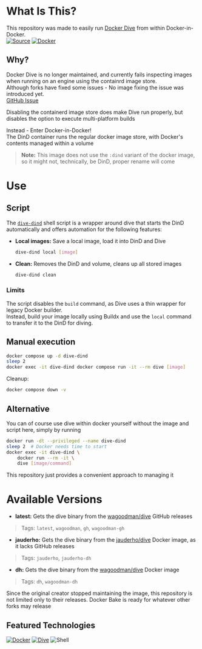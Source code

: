 # What Is This?
This repository was made to easily run [Docker Dive](https://github.com/wagoodman/dive) from within Docker-in-Docker.<br>
[![Source](https://img.shields.io/badge/Source-121011?style=for-the-badge&logo=github&logoColor=white)](https://github.com/DeanAyalon/docker-bind-init)
[![Docker](https://img.shields.io/badge/docker%20hub-1D63ED?style=for-the-badge&logo=docker&logoColor=white)](https://hub.docker.com/repository/docker/deanayalon/dive-dind)

## Why? 
Docker Dive is no longer maintained, and currently fails inspecting images when running on an engine using the containrd image store.<br>
Although forks have fixed some issues - No image fixing the issue was introduced yet.<br>
[GitHub Issue](https://github.com/wagoodman/dive/issues/534)

Disabling the containerd image store does make Dive run properly, but disables the option to execute multi-platform builds

Instead - Enter Docker-in-Docker!<br>
The DinD container runs the regular docker image store, with Docker's contents managed within a volume

> **Note:** This image does not use the `:dind` variant of the docker image, so it might not, technically, be DinD, proper rename will come

# Use
## Script
The [`dive-dind`](./dive-dind) shell script is a wrapper around dive that starts the DinD automatically and offers automation for the following features:
- **Local images:** Save a local image, load it into DinD and Dive
  ```sh
  dive-dind local [image]
  ```
- **Clean:** Removes the DinD and volume, cleans up all stored images
  ```sh
  dive-dind clean
  ```

### Limits
The script disables the `build` command, as Dive uses a thin wrapper for legacy Docker builder.<br>
Instead, build your image locally using Buildx and use the `local` command to transfer it to the DinD for diving.

## Manual execution
```sh
docker compose up -d dive-dind
sleep 2
docker exec -it dive-dind docker compose run -it --rm dive [image]
```

Cleanup:
```sh
docker compose down -v
```

## Alternative
You can of course use dive within docker yourself without the image and script here, simply by running
```sh
docker run -dt --privileged --name dive-dind
sleep 2  # Docker needs time to start
docker exec -it dive-dind \
    docker run --rm -it \
    dive [image/command]
```
This repository just provides a convenient approach to managing it

# Available Versions
- **latest:** Gets the dive binary from the [wagoodman/dive](https://github.com/wagoodman/dive/releases/latest) GitHub releases
> Tags: `latest`, `wagoodman`, `gh`, `wagoodman-gh`
- **jauderho:** Gets the dive binary from the [jauderho/dive](https://hub.docker.com/r/jauderho/dive) Docker image, as it lacks GitHub releases
> Tags: `jauderho`, `jauderho-dh`
- **dh:** Gets the dive binary from the [wagoodman/dive](https://hub.docker.com/r/wagoodman/dive) Docker image
> Tags: `dh`, `wagoodman-dh`

Since the original creator stopped maintaining the image, this repository is not limited only to their releases.
Docker Bake is ready for whatever other forks may release

## Featured Technologies
[![Docker](https://img.shields.io/badge/docker-1D63ED?style=for-the-badge&logo=docker&logoColor=white)](https://hub.docker.com/repository/docker/deanayalon/dive-dind)
[![Dive](https://custom-icon-badges.demolab.com/badge/dive-10151a?style=for-the-badge&logoColor=white&logo=docker-container)](https://github.com/wagoodman/dive)
![Shell](https://img.shields.io/badge/shell-121011?style=for-the-badge&logo=gnu-bash&logoColor=white)